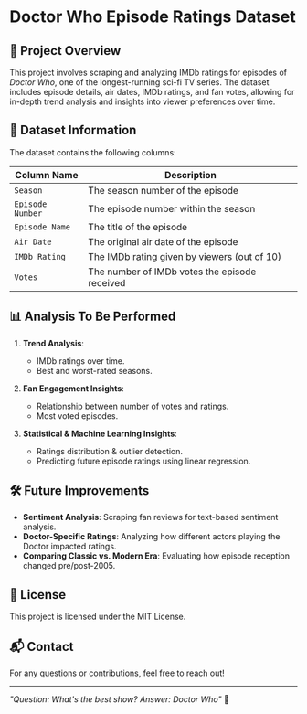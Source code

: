 # Doctor Who Episode Ratings Dataset

## 📌 Project Overview
This project involves scraping and analyzing IMDb ratings for episodes of *Doctor Who*, one of the longest-running sci-fi TV series. The dataset includes episode details, air dates, IMDb ratings, and fan votes, allowing for in-depth trend analysis and insights into viewer preferences over time.

## 📂 Dataset Information
The dataset contains the following columns:

| Column Name       | Description |
|------------------|-------------|
| `Season`         | The season number of the episode |
| `Episode Number` | The episode number within the season |
| `Episode Name`   | The title of the episode |
| `Air Date`       | The original air date of the episode |
| `IMDb Rating`    | The IMDb rating given by viewers (out of 10) |
| `Votes`          | The number of IMDb votes the episode received |

## 📊 Analysis To Be Performed

1. **Trend Analysis**:
   - IMDb ratings over time.
   - Best and worst-rated seasons.
   
2. **Fan Engagement Insights**:
   - Relationship between number of votes and ratings.
   - Most voted episodes.

3. **Statistical & Machine Learning Insights**:
   - Ratings distribution & outlier detection.
   - Predicting future episode ratings using linear regression.


## 🛠️ Future Improvements
- **Sentiment Analysis**: Scraping fan reviews for text-based sentiment analysis.
- **Doctor-Specific Ratings**: Analyzing how different actors playing the Doctor impacted ratings.
- **Comparing Classic vs. Modern Era**: Evaluating how episode reception changed pre/post-2005.

## 📜 License
This project is licensed under the MIT License.

## 📬 Contact
For any questions or contributions, feel free to reach out!

---

*"Question: What's the best show? Answer: Doctor Who"* 🚀

